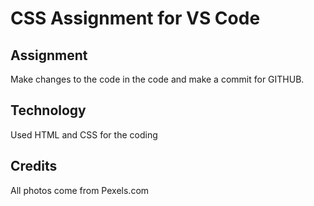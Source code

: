# CSS Assignment for VS Code

## Assignment

Make changes to the code in the code and make a commit for GITHUB.

## Technology

Used HTML and CSS for the coding

## Credits

All photos come from Pexels.com
